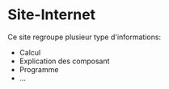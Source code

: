 # Site-Internet
Ce site regroupe plusieur type d'informations:
* Calcul
* Explication des composant
* Programme
* ...
